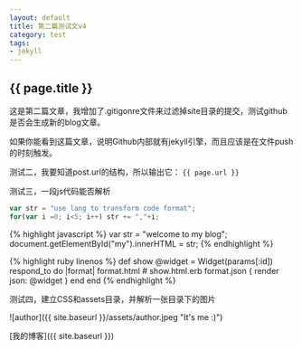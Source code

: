 ```yaml
---
layout: default
title: 第二篇测试文v4
category: test
tags:
- jekyll
---
```


{{ page.title }}
---

这是第二篇文章，我增加了.gitigonre文件来过滤掉site目录的提交，测试github是否会生成新的blog文章。

如果你能看到这篇文章，说明Github内部就有jekyll引擎，而且应该是在文件push的时刻触发。

测试二，我要知道post.url的结构，所以输出它： `{{ page.url }}`

测试三，一段js代码能否解析

```javascript
var str = "use lang to transform code format";
for(var i =0; i<5; i++) str += ","+i;
```

{% highlight javascript %}
var str = "welcome to my blog";
document.getElementById("my").innerHTML = str;
{% endhighlight %}

{% highlight ruby linenos %}
def show
  @widget = Widget(params[:id])
  respond_to do |format|
    format.html # show.html.erb
    format.json { render json: @widget }
  end
end
{% endhighlight %}


测试四，建立CSS和assets目录，并解析一张目录下的图片

![author]({{ site.baseurl }}/assets/author.jpeg "It's me :)")

[我的博客]({{ site.baseurl }})